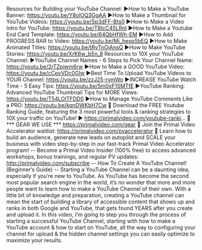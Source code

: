Resources for Building your YouTube Channel: 
►How to Make a YouTube Banner: https://youtu.be/Y8olOQ3GgAA 
►How to Make a Thumbnail for YouTube Videos: https://youtu.be/Sp3dFF-Bts0 
►How to Make a Video Intro for YouTube: https://youtu.be/T8IcC45LRnI 
►How to Make a Youtube End Card Template: https://youtu.be/64QbHfWh-EM 
►How to Add PROGRESS BAR to Video: https://youtu.be/Mj_hesp5bEQ 
►How to Make Animated Titles: https://youtu.be/tRyTnOiAnsQ 
►How to Make YouTube Stories: https://youtu.be/XrK6w_b5n_8 
Resources to 10X your YouTube Channel: 
►YouTube Channel Names - 6 Steps to Pick Your Channel Name: https://youtu.be/2rTZpiwm6rw 
►How to Make a GOOD YouTube Video: https://youtu.be/cCpvVDc0Glw 
►Best Time To Upload YouTube Videos to YOUR Channel: https://youtu.be/zzJ25-rvmWo 
►INCREASE YouTube Watch Time - 5 Easy Tips: https://youtu.be/5m0xF1SMTfE 
►YouTube Ranking: Advanced YouTube Thumbnail Tips for MORE Views: https://youtu.be/T54LOlTFDD0 
►How to Manage YouTube Comments Like a PRO: https://youtu.be/kqnDWKbH7Cw 
📕 Download the FREE Youtube Ranking Guide, featuring the 3 most powerful tools & ranking strategies to 10X your traffic on YouTube! 
► https://primalvideo.com/youtube-ranki... 
📕 *** GEAR WE USE *** https://primalvideo.com/gear 
🚀 Join the Primal Video Accelerator waitlist: https://primalvideo.com/pvaccelerator 
🚀 Learn how to build an audience, generate new leads on autopilot and SCALE your business with video step-by-step in our fast-track Primal Video Accelerator program! 
-- Become a Primal Video Insider (100% free) to access advanced workshops, bonus trainings, and regular PV updates: http://primalvideo.com/subscribe 
-- How To Create A YouTube Channel! (Beginner’s Guide) -- Starting a YouTube Channel can be a daunting idea, especially if you’re new to YouTube. As YouTube has become the second most popular search engine in the world, it’s no wonder that more and more people want to learn how to make a YouTube Channel of their own. With a little bit of knowledge and preparation, creating a YouTube channel can mean the start of building a library of accessible content that shows up and ranks in both Google and YouTube, that gets found YEARS after you create and upload it. In this video, I'm going to step you through the process of starting a successful YouTube Channel, starting with how to make a YouTube account & how to start on YouTube, all the way to configuring your channel for upload & the hidden channel settings you can easily optimize to maximize your results.
